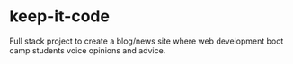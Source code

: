# keep-it-code
Full stack project  to create a blog/news site where web development boot camp students voice opinions and advice.
